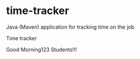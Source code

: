 # time-tracker
Java (Maven) application for tracking time on the job

Time tracker

Good Morning123 Students!!!
